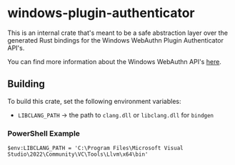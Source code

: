 # windows-plugin-authenticator

This is an internal crate that's meant to be a safe abstraction layer over the generated Rust bindings for the Windows WebAuthn Plugin Authenticator API's.

You can find more information about the Windows WebAuthn API's [here](https://github.com/microsoft/webauthn).

## Building

To build this crate, set the following environment variables:

- `LIBCLANG_PATH` -> the path to `clang.dll` or `libclang.dll` for `bindgen`

### PowerShell Example

```
$env:LIBCLANG_PATH = 'C:\Program Files\Microsoft Visual Studio\2022\Community\VC\Tools\Llvm\x64\bin'
```
